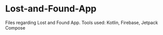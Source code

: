 # Lost-and-Found-App
Files regarding Lost and Found App.
Tools used: Kotlin, Firebase, Jetpack Compose
